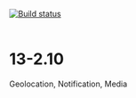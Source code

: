 
[![Build status](https://ci.appveyor.com/api/projects/status/09ifuh8iitx89xfb?svg=true)](https://ci.appveyor.com/project/Al101020/13-2-10)<br>
<br>

# 13-2.10
Geolocation, Notification, Media
